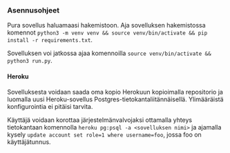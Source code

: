 ### Asennusohjeet
Pura sovellus haluamaasi hakemistoon. Aja sovelluksen hakemistossa komennot `python3 -m venv venv && source venv/bin/activate && pip install -r requirements.txt`.

Sovelluksen voi jatkossa ajaa komennoilla `source venv/bin/activate && python3 run.py`.

#### Heroku
Sovelluksesta voidaan saada oma kopio Herokuun kopioimalla repositorio ja luomalla uusi Heroku-sovellus Postgres-tietokantaliitännäisellä. Ylimääräistä konfigurointia ei pitäisi tarvita.

Käyttäjä voidaan korottaa järjestelmänvalvojaksi ottamalla yhteys tietokantaan komennolla `heroku pg:psql -a <sovelluksen nimi>` ja ajamalla kysely `update account set role=1 where username=foo`, jossa foo on käyttäjätunnus.
